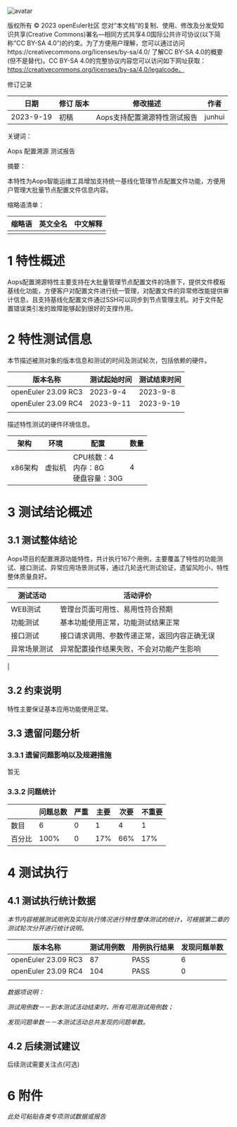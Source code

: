 ![avatar](../../images/openEuler.png)


版权所有 © 2023  openEuler社区
 您对“本文档”的复制、使用、修改及分发受知识共享(Creative Commons)署名—相同方式共享4.0国际公共许可协议(以下简称“CC BY-SA 4.0”)的约束。为了方便用户理解，您可以通过访问https://creativecommons.org/licenses/by-sa/4.0/ 了解CC BY-SA 4.0的概要 (但不是替代)。CC BY-SA 4.0的完整协议内容您可以访问如下网址获取：https://creativecommons.org/licenses/by-sa/4.0/legalcode。

修订记录

| 日期 | 修订   版本 | 修改描述 | 作者 |
| ---- | ----------- | -------- | ---- |
|  2023-9-19    |    初稿      |    Aops支持配置溯源特性测试报告      |   junhui   |

关键词： 

Aops    配置溯源    测试报告

摘要：

本特性为Aops智能运维工具增加支持统一基线化管理节点配置文件功能，方便用户管理大批量节点配置文件信息内容。

缩略语清单：

| 缩略语 | 英文全名 | 中文解释 |
| ------ | -------- | -------- |
|        |          |          |
# 1     特性概述

Aops配置溯源特性主要支持在大批量管理节点配置文件的场景下，提供文件模板基线化功能，方便客户对配置文件进行统一管理，对配置文件的异常修改能提供审计信息，且支持基线化配置文件通过SSH可以同步到节点管理主机。对于文件配置错误类引发的故障能够起到很好的支撑作用。

# 2     特性测试信息

本节描述被测对象的版本信息和测试的时间及测试轮次，包括依赖的硬件。

| 版本名称 | 测试起始时间 | 测试结束时间 |
| -------- | ------------ | ------------ |
|    openEuler 23.09 RC3     |      2023-9-4        |       2023-9-8       |
|    openEuler 23.09 RC4     |      2023-9-11        |       2023-9-19       |
|         |              |              |

描述特性测试的硬件环境信息。

|   架构     |    环境     |    配置     |    数量    |
| ----------- | ------------ | -------- |------------|
|    x86架构      |      虚拟机        |   CPU核数：4<br>内存：8G<br>硬盘容量：30G   |  4   |


# 3     测试结论概述

## 3.1   测试整体结论

Aops项目的配置溯源功能特性，共计执行167个用例，主要覆盖了特性的功能测试、接口测试、异常应用场景测试等，通过几轮迭代测试验证，遗留风险小，特性整体质量良好。

| 测试活动 | 活动评价 |
| ------- |  ------- |
| WEB测试  | 管理台页面可用性、易用性符合预期  |
| 功能测试 | 基本功能使用正常，功能测试结果正常  |
| 接口测试 | 接口请求调用、参数传递正常，返回内容正确无误 |      
| 异常场景测试 | 异常配置操作结果失败，不会对功能产生影响   | 
|      

## 3.2   约束说明

特性主要保证基本应用功能使用正常。

## 3.3   遗留问题分析

### 3.3.1 遗留问题影响以及规避措施

暂无

### 3.3.2 问题统计

|       |   问题总数    |   严重    |   主要    |   次要    |   不重要  |
|--------|-------------|-----------|-----------|-----------|---------|
|   数目    |   6    |    0    |    1    |     4   |    1    |
|   百分比  |   100%    |    0   |   17%    |   66%    |   17%    |




# 4     测试执行

## 4.1   测试执行统计数据

*本节内容根据测试用例及实际执行情况进行特性整体测试的统计，可根据第二章的测试轮次分开进行统计说明。*

| 版本名称 | 测试用例数 | 用例执行结果 | 发现问题单数 |
| -------- | ---------- | ------------ | ------------ |
|    openEuler 23.09 RC3      |     87       |      PASS        |       6       |
|    openEuler 23.09 RC4      |     104      |       PASS       |       0       |
|          |             |             |              |

*数据项说明：*

*测试用例数－－到本测试活动结束时，所有可用测试用例数；*

*发现问题单数－－本测试活动总共发现的问题单数。*

## 4.2   后续测试建议

后续测试需要关注点(可选)

# 6     附件

*此处可粘贴各类专项测试数据或报告*

 



 

 
